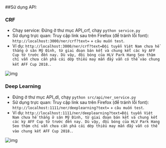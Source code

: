 ##Sử dụng API:

### CRF
* Chạy service: Đứng ở thư mục API_crf, chạy `python service.py`
* Sử dụng trực quan: Truy cập link sau trên Firefox (để tránh lỗi font):
`http://localhost:3000/ner/crf?text=` + `câu muốn test`.
* Ví dụ: `http://localhost:3000/ner/crf?text=Đội tuyển Việt Nam chưa hề thắng ở sân Mỹ Đình, từ giai đoạn bán kết và chung kết các kỳ AFF Cup từ trước đến nay. Dù vậy, đội bóng của HLV Park Hang Seo thậm chí vẫn chưa cần phá cái dớp thiếu may mắn đấy vẫn có thể vào chung kết AFF Cup 2018.`.

 ![img](https://i.imgur.com/oRD7lyS.png)

### Deep Learning
* Đứng ở thư mục API_dl, chạy `python src/api/ner_service.py`
* Sử dụng trực quan: Truy cập link sau trên Firefox (để tránh lỗi font):
`http://localhost:1111/ner/deeplearning?text=` + `câu muốn test`.
* Ví dụ: `http://localhost:1111/ner/deeplearning?text=Đội tuyển Việt Nam chưa hề thắng ở sân Mỹ Đình, từ giai đoạn bán kết và chung kết các kỳ AFF Cup từ trước đến nay. Dù vậy, đội bóng của HLV Park Hang Seo thậm chí vẫn chưa cần phá cái dớp thiếu may mắn đấy vẫn có thể vào chung kết AFF Cup 2018.`.

 ![img](https://i.imgur.com/DNobt2H.png)
